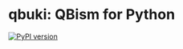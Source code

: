 # qbuki: QBism for Python

[![PyPI version](https://badge.fury.io/py/qbuki.svg)](https://badge.fury.io/py/qbuki)